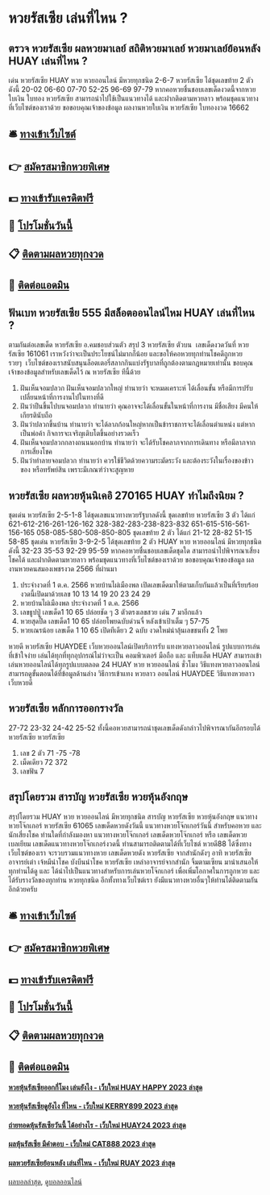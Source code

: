 # หวยรัสเซีย เล่นที่ไหน ?
## ตรวจ หวยรัสเซีย ผลหวยมาเลย์ สถิติหวยมาเลย์ หวยมาเลย์ย้อนหลัง HUAY เล่นที่ไหน ?
เด่น หวยรัสเซีย HUAY หวย หวยออนไลน์ มีหวยทุกชนิด 2-6-7 หวยรัสเซีย ได้ชุดเลขท้าย 2 ตัวดังนี้
20-02
06-60
07-70
52-25
96-69
97-79
หากคอหวยชื่นชอบเลขเด็ดงวดนี้จากหวยใบเงิน ใบทอง หวยรัสเซีย สามารถนำไปใช้เป็นแนวทางได้ และฝากติดตามหวยลาว พร้อมชุดแนวทางที่เว็บไซต์ของเราด้วย
ขอขอบคุณเจ้าของข้อมูล
ผลงานหวยใบเงิน หวยรัสเซีย ใบทองงวด 16662


## 🛎 [ทางเข้าเว็บไซต์](https://bit.ly/3BG5bNw)
## 👉 [สมัครสมาชิกหวยพิเศษ](https://bit.ly/3BG5bNw)
## 💵 [ทางเข้ารับเครดิตฟรี](https://bit.ly/3C3mvgS)
## 👑 [โปรโมชั่นวันนี้](https://bit.ly/3C3mvgS)
## 📋 [ติดตามผลหวยทุกงวด](https://bit.ly/3C3mvgS)
## 📱 [ติดต่อแอดมิน](https://bit.ly/3C3mvgS)

## ฟันเบท หวยรัสเซีย 555 มีสล็อตออนไลน์ไหม HUAY เล่นที่ไหน ?
ตามกันต่อเลขเด็ด หวยรัสเซีย อ.คมชอบส่วนตัว สรุป 3 หวยรัสเซีย ตัวบน  เลขเด็ดงวดวันที่ หวยรัสเซีย 161061 เราหวังว่าจะเป็นประโยชน์ไม่มากก็น้อย และขอให้คอหวยทุกท่านโชคดีถูกหวยรวยๆ  เว็บไซต์ของเราสนับสนุนล็อตเตอรี่สลากกินแบ่งรัฐบาลที่ถูกต้องตามกฏหมายเท่านั้น
ขอบคุณเจ้าของข้อมูลสำหรับเลขเด็ดไว้ ณ หวยรัสเซีย ทีนี้ด้วย
1. ฝันเห็นจอมปลวก ฝันเห็นจอมปลวกใหญ่ ทำนายว่า จะหมดเคราะห์ ได้เลื่อนขั้น หรือมีการปรับเปลี่ยนหน้าที่การงานไปในทางที่ดี
2. ฝันว่าปีนขึ้นไปบนจอมปลวก ทำนายว่า คุณอาจจะได้เลื่อนขั้นในหน้าที่การงาน มีชื่อเสียง มีคนให้เกียรตินับถือ
3. ฝันว่าปลวกขึ้นบ้าน ทำนายว่า จะได้ลาภก้อนใหญ่หากเป็นข้าราชการจะได้เลื่อนตำแหน่ง แต่หากเป็นพ่อค้า กิจการจะเจริญเติบโตขึ้นอย่างรวดเร็ว
4. ฝันเห็นจอมปลวกกลางถนนนอกบ้าน ทำนายว่า จะได้รับโชคลาภจากการเดินทาง หรือมีลาภจากการเสี่ยงโชค
5. ฝันว่าทำลายจอมปลวก ทำนายว่า ควรใช้ชีวิตด้วยความระมัดระวัง และต้องระวังในเรื่องของข้าวของ หรือทรัพย์สิน เพราะมีเกณฑ์ว่าจะสูญหาย

## หวยรัสเซีย ผลหวยหุ้นนิเคอิ 270165 HUAY ทำไมถึงนิยม ?
ชุดเด่น หวยรัสเซีย 2-5-1-8 ได้ชุดเลขแนวทางหวยรัฐบาลดังนี้
ชุดเลขท้าย หวยรัสเซีย 3 ตัว ได้แก่
621-612-216-261-126-162
328-382-283-238-823-832
651-615-516-561-156-165
058-085-580-508-850-805
ชุดเลขท้าย 2 ตัว ได้แก่
21-12
28-82
51-15
58-85
ชุดเด่น หวยรัสเซีย 3-9-2-5 ได้ชุดเลขท้าย 2 ตัว HUAY หวย หวยออนไลน์ มีหวยทุกชนิด ดังนี้
32-23
35-53
92-29
95-59
หากคอหวยชื่นชอบเลขเด็ดชุดใด สามารถนำไปพิจารณาเสี่ยงโชคได้ และฝากติดตามหวยลาว พร้อมชุดแนวทางที่เว็บไซต์ของเราด้วย
ขอขอบคุณเจ้าของข้อมูล
ผลงานหวยคนสมองเพชรงวด 2566 ที่ผ่านมา
1. ประจำงวดที่ 1 ต.ค. 2566 หวยบ้านไผ่เมืองพล เปิดเลขเด็ดมาให้ตามเก็บกันแล้วเป็นที่เรียบร้อย งวดนี้เปิดมาด้วยเลข 10 13 14 19 20 23 24 29
2. หวยบ้านไผ่เมืองพล ประจำงวดที่ 1 ต.ค. 2566
3. เลขธูปปู่ เลขเด็ด1 10 65 ปล่อยชัด ๆ 3 ตัวตรงเลขสวย เด่น 7 มาอีกแล้ว
4. หวยสุดปี๊ด เลขเด็ด1 10 65 ปล่อยโพยฉบับด่วนจี๋ หลังเข้าเป้าเต็ม ๆ 57-75
5. หวยเณรน้อย เลขเด็ด 1 10 65 เปิดทีเดียว 2 ฉบับ งวดใหม่น่าลุ้นเลขชนทั้ง 2 โพย

หวยดี หวยรัสเซีย HUAYDEE เว็บหวยออนไลน์เปิดบริการรับ แทงหวยลาวออนไลน์ รูปแบบการเล่นที่เข้าใจง่าย เล่นได้ทุกที่ทุกอุปกรณ์ไม่ว่าจะเป็น คอมพิวเตอร์ มือถือ และ แท็บแล็ต HUAY สามารถเข้าเล่นหวยออนไลน์ได้ทุกรูปแบบตลอด 24 HUAY หวย หวยออนไลน์ ชั่วโมง วิธีแทงหวยลาวออนไลน์ สามารถดูขั้นตอนได้ที่ข้อมูลด้านล่าง
วิธีการเข้าแทง หวยลาว ออนไลน์ HUAYDEE
วิธีแทงหวยลาว เว็บหวยดี

## หวยรัสเซีย หลักการออกรางวัล
27-72
23-32
24-42
25-52
ทั้งนี้คอหวยสามารถนำชุดเลขเด็ดดังกล่าวไปพิจารณากันอีกรอบได้ หวยรัสเซีย หวยรัสเซีย
1. เลข 2 ตัว 71 -75 -78
2. เม็ดเดียว 72 372
3. เลขฟัน 7

## สรุปโดยรวม สารบัญ หวยรัสเซีย หวยหุ้นอังกฤษ
สรุปโดยรวม HUAY หวย หวยออนไลน์ มีหวยทุกชนิด สารบัญ หวยรัสเซีย หวยหุ้นอังกฤษ แนวทางหวยโจ๊กเกอร์ หวยรัสเซีย 61065 เลขเด็ดหวยดังวันนี้ แนวทางหวยโจ๊กเกอร์วันนี้ สำหรับคอหวย และ นักเสี่ยงโชค ท่านใดที่กำลังมองหา แนวทางหวยโจ๊กเกอร์ เลขเด็ดหวยโจ๊กเกอร์ หรือ เลขเด็ดหวยเบลเยียม เลขเด็ดแนวทางหวยโจ๊กเกอร์งวดนี้
ท่านสามารถติดตามได้ที่เว็บไซต์ หวยดี88 ได้ซึ่งทางเว็บไซต์ของเรา จะรวบรวมแนวทางหวย เลขเด็ดหวยดัง หวยรัสเซีย จากสำนักดังๆ อาทิ หวยรัสเซีย อาจารย์เต่า เจ้หมีนำโชค บังบีนนำโชค หวยรัสเซีย เหล่าอาจารย์จากสำนัก จิ้มตามเซียน
มานำเสนอให้ทุกท่านได้ดู และ ได้นำไปเป็นแนวทางสำหรับการเล่นหวยโจ๊กเกอร์ เพื่อเพิ่มโอกาศในการถูกหวย และได้รับรางวัลของทุกท่าน หวยทุกชนิด อีกทั้งทางเว็บไซต์เรา ยังมีแนวทางหวยอื่นๆให้ท่านได้ติดตามกันอีกด้วยครับ

## 🛎 [ทางเข้าเว็บไซต์](https://bit.ly/3BG5bNw)
## 👉 [สมัครสมาชิกหวยพิเศษ](https://bit.ly/3BG5bNw)
## 💵 [ทางเข้ารับเครดิตฟรี](https://bit.ly/3C3mvgS)
## 👑 [โปรโมชั่นวันนี้](https://bit.ly/3C3mvgS)
## 📋 [ติดตามผลหวยทุกงวด](https://bit.ly/3C3mvgS)
## 📱 [ติดต่อแอดมิน](https://bit.ly/3C3mvgS)

#### [หวยหุ้นรัสเซียออกกี่โมง เล่นยังไง - เว็บใหม่ HUAY HAPPY 2023 ล่าสุด](https://atom.io/themes/หวยหุ้นรัสเซียออกกี่โมง%20เล่นยังไง%20-%20เว็บใหม่%20huay%20happy%202023%20ล่าสุด)
#### [หวยหุ้นรัสเซียดูยังไง ที่ไหน - เว็บใหม่ KERRY899 2023 ล่าสุด](https://atom.io/themes/หวยหุ้นรัสเซียดูยังไง%20ที่ไหน%20-%20เว็บใหม่%20kerry899%202023%20ล่าสุด)
#### [ถ่ายทอดหุ้นรัสเซียวันนี้ ได้อย่างไร - เว็บใหม่ HUAY24 2023 ล่าสุด](https://atom.io/themes/ถ่ายทอดหุ้นรัสเซียวันนี้%20ได้อย่างไร%20-%20เว็บใหม่%20huay24%202023%20ล่าสุด)
#### [ผลหุ้นรัสเซีย มีคำตอบ - เว็บใหม่ CAT888 2023 ล่าสุด](https://atom.io/themes/ผลหุ้นรัสเซีย%20มีคำตอบ%20-%20เว็บใหม่%20cat888%202023%20ล่าสุด)
#### [ผลหวยรัสเซียย้อนหลัง เล่นที่ไหน - เว็บใหม่ RUAY 2023 ล่าสุด](https://atom.io/themes/ผลหวยรัสเซียย้อนหลัง%20เล่นที่ไหน%20-%20เว็บใหม่%20ruay%202023%20ล่าสุด)

[ผลบอลล่าสุด](https://siamsport.tv "ผลบอลล่าสุด"), [ดูบอลออนไลน์](https://siamsport.tv/ดูบอลสด "ดูบอลออนไลน์")